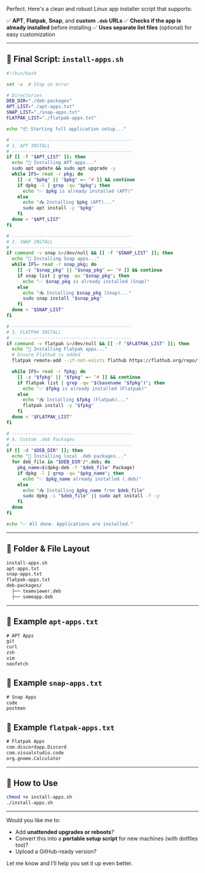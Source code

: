 Perfect. Here's a clean and robust Linux app installer script that supports:

✅ **APT**, **Flatpak**, **Snap**, and **custom `.deb` URLs**
✅ **Checks if the app is already installed** before installing
✅ **Uses separate list files** (optional) for easy customization

---

## 🧰 Final Script: `install-apps.sh`

```bash
#!/bin/bash

set -e  # Stop on error

# Directories
DEB_DIR="./deb-packages"
APT_LIST="./apt-apps.txt"
SNAP_LIST="./snap-apps.txt"
FLATPAK_LIST="./flatpak-apps.txt"

echo "📦 Starting full application setup..."

# --------------------------------------------
# 1. APT INSTALL
# --------------------------------------------
if [[ -f "$APT_LIST" ]]; then
  echo "🚀 Installing APT apps..."
  sudo apt update && sudo apt upgrade -y
  while IFS= read -r pkg; do
    [[ -z "$pkg" || "$pkg" =~ ^# ]] && continue
    if dpkg -l | grep -qw "$pkg"; then
      echo "✅ $pkg is already installed (APT)"
    else
      echo "📥 Installing $pkg (APT)..."
      sudo apt install -y "$pkg"
    fi
  done < "$APT_LIST"
fi

# --------------------------------------------
# 2. SNAP INSTALL
# --------------------------------------------
if command -v snap &>/dev/null && [[ -f "$SNAP_LIST" ]]; then
  echo "🚀 Installing Snap apps..."
  while IFS= read -r snap_pkg; do
    [[ -z "$snap_pkg" || "$snap_pkg" =~ ^# ]] && continue
    if snap list | grep -qw "$snap_pkg"; then
      echo "✅ $snap_pkg is already installed (Snap)"
    else
      echo "📥 Installing $snap_pkg (Snap)..."
      sudo snap install "$snap_pkg"
    fi
  done < "$SNAP_LIST"
fi

# --------------------------------------------
# 3. FLATPAK INSTALL
# --------------------------------------------
if command -v flatpak &>/dev/null && [[ -f "$FLATPAK_LIST" ]]; then
  echo "🚀 Installing Flatpak apps..."
  # Ensure Flathub is added
  flatpak remote-add --if-not-exists flathub https://flathub.org/repo/flathub.flatpakrepo

  while IFS= read -r fpkg; do
    [[ -z "$fpkg" || "$fpkg" =~ ^# ]] && continue
    if flatpak list | grep -qw "$(basename "$fpkg")"; then
      echo "✅ $fpkg is already installed (Flatpak)"
    else
      echo "📥 Installing $fpkg (Flatpak)..."
      flatpak install -y "$fpkg"
    fi
  done < "$FLATPAK_LIST"
fi

# --------------------------------------------
# 4. Custom .deb Packages
# --------------------------------------------
if [[ -d "$DEB_DIR" ]]; then
  echo "🚀 Installing local .deb packages..."
  for deb_file in "$DEB_DIR"/*.deb; do
    pkg_name=$(dpkg-deb -f "$deb_file" Package)
    if dpkg -l | grep -qw "$pkg_name"; then
      echo "✅ $pkg_name already installed (.deb)"
    else
      echo "📥 Installing $pkg_name from $deb_file"
      sudo dpkg -i "$deb_file" || sudo apt install -f -y
    fi
  done
fi

echo "✅ All done. Applications are installed."
```

---

## 📁 Folder & File Layout

```bash
install-apps.sh
apt-apps.txt
snap-apps.txt
flatpak-apps.txt
deb-packages/
  ├── teamviewer.deb
  ├── someapp.deb
```

---

## 📘 Example `apt-apps.txt`

```txt
# APT Apps
git
curl
zsh
vim
neofetch
```

## 📘 Example `snap-apps.txt`

```txt
# Snap Apps
code
postman
```

## 📘 Example `flatpak-apps.txt`

```txt
# Flatpak Apps
com.discordapp.Discord
com.visualstudio.code
org.gnome.Calculator
```

---

## 🚀 How to Use

```bash
chmod +x install-apps.sh
./install-apps.sh
```

---

Would you like me to:

* Add **unattended upgrades or reboots**?
* Convert this into a **portable setup script** for new machines (with dotfiles too)?
* Upload a GitHub-ready version?

Let me know and I’ll help you set it up even better.
 
